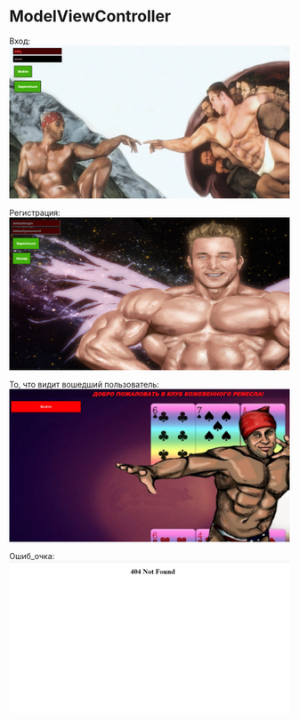 # ModelViewController

Вход:
![alt text](localhostscreens/1.jpg)

Регистрация:
![alt text](localhostscreens/2.jpg)

То, что видит вошедший пользователь:
![alt text](localhostscreens/3.jpg)

Ошиб_очка:
![alt text](localhostscreens/4.jpg)

